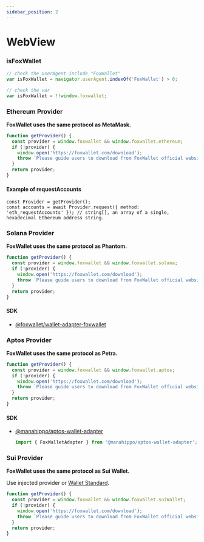 ```yaml
---
sidebar_position: 2
---
```


# WebView

### isFoxWallet
```js
// check the UserAgent include "FoxWallet"
var isFoxWallet = navigator.userAgent.indexOf('FoxWallet') > 0;

// check the var
var isFoxWallet = !!window.foxwallet;
```

### Ethereum Provider

**FoxWallet uses the same protocol as MetaMask.**

```js
function getProvider() {
  const provider = window.foxwallet && window.foxwallet.ethereum;
  if (!provider) {
    window.open('https://foxwallet.com/download');
    throw `Please guide users to download from FoxWallet official website`
  }
  return provider;
}
```

#### Example of requestAccounts

```
const Provider = getProvider();
const accounts = await Provider.request({ method: 'eth_requestAccounts' }); // string[], an array of a single, hexadecimal Ethereum address string.
```

### Solana Provider

**FoxWallet uses the same protocol as Phantom.**

```js
function getProvider() {
  const provider = window.foxwallet && window.foxwallet.solana;
  if (!provider) {
    window.open('https://foxwallet.com/download');
    throw `Please guide users to download from FoxWallet official website`
  }
  return provider;
}
```

#### SDK
* [@foxwallet/wallet-adapter-foxwallet](https://www.npmjs.com/package/@foxwallet/wallet-adapter-foxwallet)

### Aptos Provider

**FoxWallet uses the same protocol as Petra.**

```js
function getProvider() {
  const provider = window.foxwallet && window.foxwallet.aptos;
  if (!provider) {
    window.open('https://foxwallet.com/download');
    throw `Please guide users to download from FoxWallet official website`
  }
  return provider;
}
```

#### SDK
* [@manahippo/aptos-wallet-adapter](https://www.npmjs.com/package/@manahippo/aptos-wallet-adapter)
  ```js
  import { FoxWalletAdapter } from '@manahippo/aptos-wallet-adapter';
  ```

### Sui Provider

**FoxWallet uses the same protocol as Sui Wallet.**

Use injected provider or [Wallet Standard](https://github.com/wallet-standard/wallet-standard).

```js
function getProvider() {
  const provider = window.foxwallet && window.foxwallet.suiWallet;
  if (!provider) {
    window.open('https://foxwallet.com/download');
    throw `Please guide users to download from FoxWallet official website`
  }
  return provider;
}
```